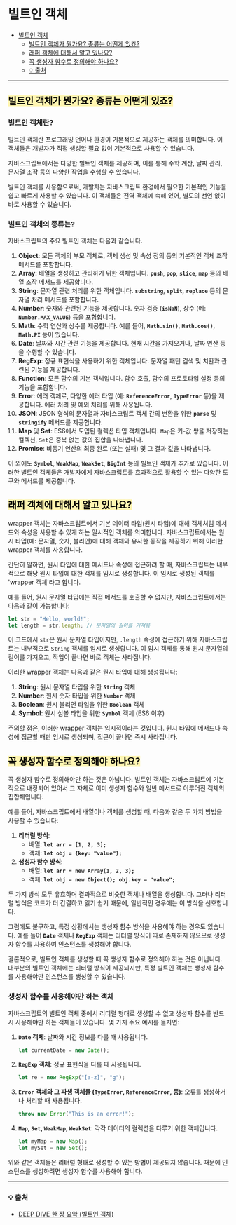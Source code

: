 # 빌트인 객체

- [빌트인 객체](#빌트인-객체)
  - [빌트인 객체가 뭔가요? 종류는 어떤게 있죠?](#빌트인-객체가-뭔가요-종류는-어떤게-있죠)
  - [래퍼 객체에 대해서 알고 있나요?](#래퍼-객체에-대해서-알고-있나요)
  - [꼭 생성자 함수로 정의해야 하나요?](#꼭-생성자-함수로-정의해야-하나요)
  - [💡 출처](#-출처)

---
## <span style='background-color: #fff5b1; color: black'>빌트인 객체가 뭔가요? 종류는 어떤게 있죠?</span>
### 빌트인 객체란?
빌트인 객체란 프로그래밍 언어나 환경이 기본적으로 제공하는 객체를 의미합니다. 이 객체들은 개발자가 직접 생성할 필요 없이 기본적으로 사용할 수 있습니다.

자바스크립트에서는 다양한 빌트인 객체를 제공하며, 이를 통해 수학 계산, 날짜 관리, 문자열 조작 등의 다양한 작업을 수행할 수 있습니다.

빌트인 객체를 사용함으로써, 개발자는 자바스크립트 환경에서 필요한 기본적인 기능을 쉽고 빠르게 사용할 수 있습니다. 이 객체들은 전역 객체에 속해 있어, 별도의 선언 없이 바로 사용할 수 있습니다.

### 빌트인 객체의 종류는?
자바스크립트의 주요 빌트인 객체는 다음과 같습니다.
1. **Object**: 모든 객체의 부모 객체로, 객체 생성 및 속성 정의 등의 기본적인 객체 조작 메서드를 포함합니다.
2. **Array**: 배열을 생성하고 관리하기 위한 객체입니다. **`push`**, **`pop`**, **`slice`**, **`map`** 등의 배열 조작 메서드를 제공합니다.
3. **String**: 문자열 관련 처리를 위한 객체입니다. **`substring`**, **`split`**, **`replace`** 등의 문자열 처리 메서드를 포함합니다.
4. **Number**: 숫자와 관련된 기능을 제공합니다. 숫자 검증 (**`isNaN`**), 상수 (예: **`Number.MAX_VALUE`**) 등을 포함합니다.
5. **Math**: 수학 연산과 상수를 제공합니다. 예를 들어, **`Math.sin()`**, **`Math.cos()`**, **`Math.PI`** 등이 있습니다.
6. **Date**: 날짜와 시간 관련 기능을 제공합니다. 현재 시간을 가져오거나, 날짜 연산 등을 수행할 수 있습니다.
7. **RegExp**: 정규 표현식을 사용하기 위한 객체입니다. 문자열 패턴 검색 및 치환과 관련된 기능을 제공합니다.
8. **Function**: 모든 함수의 기본 객체입니다. 함수 호출, 함수의 프로토타입 설정 등의 기능을 포함합니다.
9. **Error**: 에러 객체로, 다양한 에러 타입 (예: **`ReferenceError`**, **`TypeError`** 등)을 제공합니다. 에러 처리 및 예외 처리를 위해 사용됩니다.
10. **JSON**: JSON 형식의 문자열과 자바스크립트 객체 간의 변환을 위한 **`parse`** 및 **`stringify`** 메서드를 제공합니다.
11. **Map** 및 **Set**: ES6에서 도입된 컬렉션 타입 객체입니다. `Map`은 키-값 쌍을 저장하는 컬렉션, `Set`은 중복 없는 값의 집합을 나타냅니다.
12. **Promise**: 비동기 연산의 최종 완료 (또는 실패) 및 그 결과 값을 나타냅니다.

이 외에도 **`Symbol`**, **`WeakMap`**, **`WeakSet`**, **`BigInt`** 등의 빌트인 객체가 추가로 있습니다. 이러한 빌트인 객체들은 개발자에게 자바스크립트를 효과적으로 활용할 수 있는 다양한 도구와 메서드를 제공합니다.

## <span style='background-color: #fff5b1; color: black'>래퍼 객체에 대해서 알고 있나요?</span>
wrapper 객체는 자바스크립트에서 기본 데이터 타입(원시 타입)에 대해 객체처럼 메서드와 속성을 사용할 수 있게 하는 일시적인 객체를 의미합니다. 자바스크립트에서는 원시 타입(예: 문자열, 숫자, 불리언)에 대해 객체와 유사한 동작을 제공하기 위해 이러한 wrapper 객체를 사용합니다.

간단히 말하면, 원시 타입에 대한 메서드나 속성에 접근하려 할 때, 자바스크립트는 내부적으로 해당 원시 타입에 대한 객체를 임시로 생성합니다. 이 임시로 생성된 객체를 'wrapper 객체'라고 합니다.

예를 들어, 원시 문자열 타입에는 직접 메서드를 호출할 수 없지만, 자바스크립트에서는 다음과 같이 가능합니다:

```jsx
let str = "Hello, world!";
let length = str.length; // 문자열의 길이를 가져옴

```

이 코드에서 `str`은 원시 문자열 타입이지만, `.length` 속성에 접근하기 위해 자바스크립트는 내부적으로 `String` 객체를 임시로 생성합니다. 이 임시 객체를 통해 원시 문자열의 길이를 가져오고, 작업이 끝나면 바로 객체는 사라집니다.

이러한 wrapper 객체는 다음과 같은 원시 타입에 대해 생성됩니다:

1. **String**: 원시 문자열 타입을 위한 **`String`** 객체
2. **Number**: 원시 숫자 타입을 위한 **`Number`** 객체
3. **Boolean**: 원시 불리언 타입을 위한 **`Boolean`** 객체
4. **Symbol**: 원시 심볼 타입을 위한 **`Symbol`** 객체 (ES6 이후)

주의할 점은, 이러한 wrapper 객체는 임시적이라는 것입니다. 원시 타입에 메서드나 속성에 접근할 때만 임시로 생성되며, 접근이 끝나면 즉시 사라집니다.


## <span style='background-color: #fff5b1; color: black'>꼭 생성자 함수로 정의해야 하나요?</span>
꼭 생성자 함수로 정의해야만 하는 것은 아닙니다. 빌트인 객체는 자바스크립트에 기본적으로 내장되어 있어서 그 자체로 이미 생성자 함수와 일반 메서드로 이루어진 객체의 집합체입니다.

예를 들어, 자바스크립트에서 배열이나 객체를 생성할 때, 다음과 같은 두 가지 방법을 사용할 수 있습니다:

1. **리터럴 방식**:
    - 배열: **`let arr = [1, 2, 3];`**
    - 객체: **`let obj = {key: "value"};`**
2. **생성자 함수 방식**:
    - 배열: **`let arr = new Array(1, 2, 3);`**
    - 객체: **`let obj = new Object(); obj.key = "value";`**

두 가지 방식 모두 유효하며 결과적으로 비슷한 객체나 배열을 생성합니다. 그러나 리터럴 방식은 코드가 더 간결하고 읽기 쉽기 때문에, 일반적인 경우에는 이 방식을 선호합니다.

그럼에도 불구하고, 특정 상황에서는 생성자 함수 방식을 사용해야 하는 경우도 있습니다. 예를 들어 **`Date`** 객체나 **`RegExp`** 객체는 리터럴 방식이 따로 존재하지 않으므로 생성자 함수를 사용하여 인스턴스를 생성해야 합니다.

결론적으로, 빌트인 객체를 생성할 때 꼭 생성자 함수로 정의해야 하는 것은 아닙니다. 대부분의 빌트인 객체에는 리터럴 방식이 제공되지만, 특정 빌트인 객체는 생성자 함수를 사용해야만 인스턴스를 생성할 수 있습니다.

### 생성자 함수를 사용해야만 하는 객체
자바스크립트의 빌트인 객체 중에서 리터럴 형태로 생성할 수 없고 생성자 함수를 반드시 사용해야만 하는 객체들이 있습니다. 몇 가지 주요 예시를 들자면:

1. **`Date` 객체**: 날짜와 시간 정보를 다룰 때 사용됩니다.

    ```jsx
    let currentDate = new Date();

    ```

2. **`RegExp` 객체**: 정규 표현식을 다룰 때 사용됩니다.

    ```jsx
    let re = new RegExp("[a-z]", "g");

    ```

3. **`Error` 객체와 그 파생 객체들 (`TypeError`, `ReferenceError`, 등)**: 오류를 생성하거나 처리할 때 사용됩니다.

    ```jsx
    throw new Error("This is an error!");

    ```

4. **`Map`, `Set`, `WeakMap`, `WeakSet`**: 각각 데이터의 컬렉션을 다루기 위한 객체입니다.

    ```jsx
    let myMap = new Map();
    let mySet = new Set();

    ```


위와 같은 객체들은 리터럴 형태로 생성할 수 있는 방법이 제공되지 않습니다. 때문에 인스턴스를 생성하려면 생성자 함수를 사용해야 합니다.

---
### 💡 출처
- [DEEP DIVE 한 장 요약 (빌트인 객체)](https://velog.io/@junh0328/DEEP-DIVE-한-장-요약-빌트인-객체)